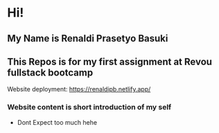 # Hi!
## My Name is Renaldi Prasetyo Basuki
## This Repos is for my first assignment at Revou fullstack bootcamp
Website deployment: https://renaldipb.netlify.app/
### Website content is short introduction of my self
- Dont Expect too much hehe


